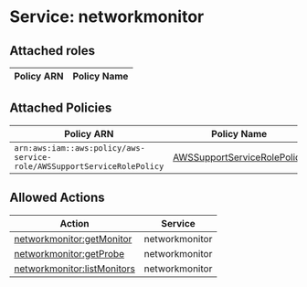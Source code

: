 # Service: networkmonitor

## Attached roles

| Policy ARN | Policy Name |
|------------|-------------|
## Attached Policies

| Policy ARN | Policy Name |
|------------|-------------|
| `arn:aws:iam::aws:policy/aws-service-role/AWSSupportServiceRolePolicy` | [AWSSupportServiceRolePolicy](../policies.md#awssupportservicerolepolicy) |

## Allowed Actions

| Action | Service |
|--------|---------|
| [networkmonitor:getMonitor](../actions.md#networkmonitor:getmonitor) | networkmonitor |
| [networkmonitor:getProbe](../actions.md#networkmonitor:getprobe) | networkmonitor |
| [networkmonitor:listMonitors](../actions.md#networkmonitor:listmonitors) | networkmonitor |